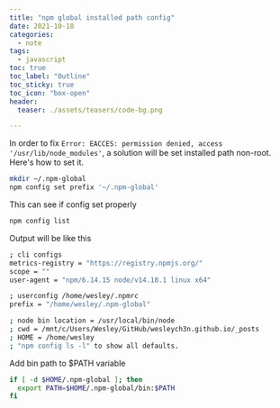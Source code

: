 ```yaml
---
title: "npm global installed path config"
date: 2021-10-18
categories:
  - note
tags:
  - javascript
toc: true
toc_label: "Outline"
toc_sticky: true
toc_icon: "box-open"
header:
  teaser: ./assets/teasers/code-bg.png

---
```


In order to fix `Error: EACCES: permission denied, access '/usr/lib/node_modules'`,
a solution will be set installed path non-root. Here's how to set it.

```bash
mkdir ~/.npm-global
npm config set prefix '~/.npm-global'
```

This can see if config set properly

```bash
npm config list
```

Output will be like this

```bash
; cli configs
metrics-registry = "https://registry.npmjs.org/"
scope = ""
user-agent = "npm/6.14.15 node/v14.18.1 linux x64"

; userconfig /home/wesley/.npmrc
prefix = "/home/wesley/.npm-global"

; node bin location = /usr/local/bin/node
; cwd = /mnt/c/Users/Wesley/GitHub/wesleych3n.github.io/_posts
; HOME = /home/wesley
; "npm config ls -l" to show all defaults.
```

Add bin path to $PATH variable

```bash
if [ -d $HOME/.npm-global ]; then
  export PATH=$HOME/.npm-global/bin:$PATH
fi
```
